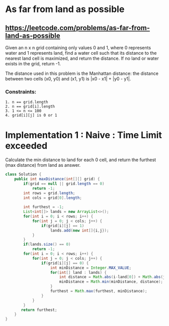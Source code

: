 # As far from land as possible
## https://leetcode.com/problems/as-far-from-land-as-possible

Given an n x n grid containing only values 0 and 1, where 0 represents water and 1 represents land, find a water cell such that its distance to the nearest land cell is maximized, and return the distance. If no land or water exists in the grid, return -1.

The distance used in this problem is the Manhattan distance: the distance between two cells (x0, y0) and (x1, y1) is |x0 - x1| + |y0 - y1|.


### Constraints:
```
1. n == grid.length
2. n == grid[i].length
3. 1 <= n <= 100
4. grid[i][j] is 0 or 1
```

# Implementation 1 : Naive : Time Limit exceeded
Calculate the min distance to land for each 0 cell, and return the furthest (max distance) from land as answer.

```java
class Solution {
    public int maxDistance(int[][] grid) {
        if(grid == null || grid.length == 0)
            return -1;
        int rows = grid.length;
        int cols = grid[0].length;
        
        int furthest = -1;
        List<int[]> lands = new ArrayList<>();
        for(int i = 0; i < rows; i++) {
            for(int j = 0; j < cols; j++) {
                if(grid[i][j] == 1)
                    lands.add(new int[]{i,j});
            }
        }
        if(lands.size() == 0)
            return -1;
        for(int i = 0; i < rows; i++) {
            for(int j = 0; j < cols; j++) {
                if(grid[i][j] == 0) {
                    int minDistance = Integer.MAX_VALUE;
                    for(int[] land : lands) {
                        int distance = Math.abs(i-land[0]) + Math.abs(j-land[1]);
                        minDistance = Math.min(minDistance, distance);
                    }
                    furthest = Math.max(furthest, minDistance);
                }
            }
        }
       return furthest;
    }
}

```
